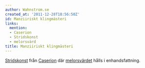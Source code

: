 ```yaml
---
author: Wahnstrom.se
created_at: '2011-12-28T18:56:50Z'
id: Manziiriskt klingmästeri
links:
  mention:
  - Caserion
  - Stridskonst
  - melorsvärd
title: Manziiriskt klingmästeri
---
```


[Stridskonst] från [Caserion] där [melorsvärdet] hålls i enhandsfattning.

  [Stridskonst]: Stridskonst
  [Caserion]: Caserion
  [melorsvärdet]: melorsvärd